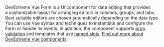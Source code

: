 DevExtreme Vue Form is&nbsp;a&nbsp;UI component for data editing that provides a&nbsp;customizable layout for arranging editors in&nbsp;columns, groups, and tabs. Best suitable editors are chosen automatically depending on&nbsp;the data type. You can use Vue syntax and techniques to&nbsp;instantiate and configure the Form or&nbsp;handle its events. In addition, the&nbsp;component supports [prop validation](https://vuejs.org/v2/guide/components-props.html#Prop-Validation) and templates that use [named slots](https://vuejs.org/v2/guide/components-slots.html#Named-Slots). [Find out more about DevExtreme Vue components](/Documentation/Guide/Vue_Components/DevExtreme_Vue_Components/).